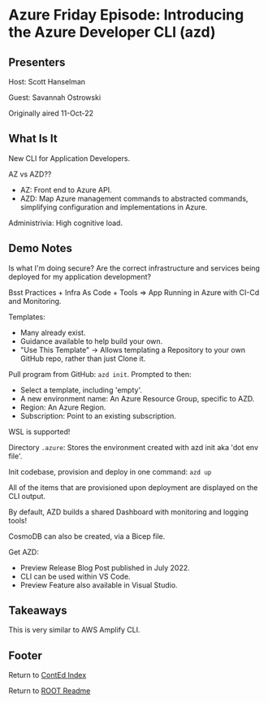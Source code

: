 # Azure Friday Episode: Introducing the Azure Developer CLI (azd)

## Presenters

Host: Scott Hanselman

Guest: Savannah Ostrowski

Originally aired 11-Oct-22

## What Is It

New CLI for Application Developers.

AZ vs AZD??

- AZ: Front end to Azure API.
- AZD: Map Azure management commands to abstracted commands, simplifying configuration and implementations in Azure.

Administrivia: High cognitive load.

## Demo Notes

Is what I'm doing secure? Are the correct infrastructure and services being deployed for my application development?

Bsst Practices + Infra As Code + Tools => App Running in Azure with CI-Cd and Monitoring.

Templates:

- Many already exist.
- Guidance available to help build your own.
- "Use This Template" -> Allows templating a Repository to your own GitHub repo, rather than just Clone it.

Pull program from GitHub: `azd init`. Prompted to then:

- Select a template, including 'empty'.
- A new environment name: An Azure Resource Group, specific to AZD.
- Region: An Azure Region.
- Subscription: Point to an existing subscription.

WSL is supported!

Directory `.azure`: Stores the environment created with azd init aka 'dot env file'.

Init codebase, provision and deploy in one command: `azd up`

All of the items that are provisioned upon deployment are displayed on the CLI output.

By default, AZD builds a shared Dashboard with monitoring and logging tools!

CosmoDB can also be created, via a Bicep file.

Get AZD:

- Preview Release Blog Post published in July 2022.
- CLI can be used within VS Code.
- Preview Feature also available in Visual Studio.

## Takeaways

This is very similar to AWS Amplify CLI.

## Footer

Return to [ContEd Index](./conted-index.html)

Return to [ROOT Readme](../README.html)

